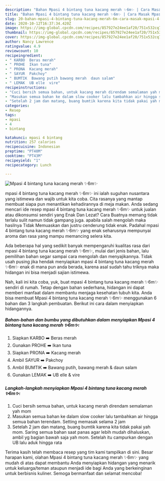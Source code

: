 ```yaml
---
description: "Bahan Mpasi 4 bintang tuna kacang merah ✨6m✨ | Cara Masak Mpasi 4 bintang tuna kacang merah ✨6m✨ Yang Enak Dan Lezat"
title: "Bahan Mpasi 4 bintang tuna kacang merah ✨6m✨ | Cara Masak Mpasi 4 bintang tuna kacang merah ✨6m✨ Yang Enak Dan Lezat"
slug: 20-bahan-mpasi-4-bintang-tuna-kacang-merah-6m-cara-masak-mpasi-4-bintang-tuna-kacang-merah-6m-yang-enak-dan-lezat
date: 2020-10-12T16:37:34.420Z
image: https://img-global.cpcdn.com/recipes/857927e24ee1af20/751x532cq70/mpasi-4-bintang-tuna-kacang-merah-✨6m✨-foto-resep-utama.jpg
thumbnail: https://img-global.cpcdn.com/recipes/857927e24ee1af20/751x532cq70/mpasi-4-bintang-tuna-kacang-merah-✨6m✨-foto-resep-utama.jpg
cover: https://img-global.cpcdn.com/recipes/857927e24ee1af20/751x532cq70/mpasi-4-bintang-tuna-kacang-merah-✨6m✨-foto-resep-utama.jpg
author: Nancy Lawrence
ratingvalue: 4.9
reviewcount: 10
recipeingredient:
- " KARBO  Beras merah"
- " PROHE  Ikan tuna"
- " PRONA  Kacang merah"
- " SAYUR  Pakchoy"
- " BUMTIK  Bawang putih bawang merah  daun salam"
- " LEMAK  UB elle  vire"
recipeinstructions:
- "Cuci bersih semua bahan, untuk kacang merah direndam semalaman yah mom"
- "Masukan semua bahan ke dalam slow cooker lalu tambahkan air hingga semua bahan terendam. Setting memasak selama 2 jam"
- "Setelah 2 jam dan matang, buang bumtik karena kita tidak pakai yah mom. Saring semua bahan saat panas agar lebih mudah dihaluskan, ambil yg bagian bawah saja yah mom. Setelah itu campurkan dengan UB lalu aduk hingga rata"
categories:
- Resep
tags:
- mpasi
- 4
- bintang

katakunci: mpasi 4 bintang 
nutrition: 257 calories
recipecuisine: Indonesian
preptime: "PT40M"
cooktime: "PT43M"
recipeyield: "1"
recipecategory: Lunch

---
```



![Mpasi 4 bintang tuna kacang merah ✨6m✨](https://img-global.cpcdn.com/recipes/857927e24ee1af20/751x532cq70/mpasi-4-bintang-tuna-kacang-merah-✨6m✨-foto-resep-utama.jpg)


mpasi 4 bintang tuna kacang merah ✨6m✨ ini ialah suguhan nusantara yang istimewa dan wajib untuk kita coba. Cita rasanya yang mantap membuat siapa pun menantikan kehadirannya di meja makan.
Anda sedang mencari ide resep mpasi 4 bintang tuna kacang merah ✨6m✨ untuk jualan atau dikonsumsi sendiri yang Enak Dan Lezat? Cara Buatnya memang tidak terlalu sulit namun tidak gampang juga. apabila salah mengolah maka hasilnya Tidak Memuaskan dan justru cenderung tidak enak. Padahal mpasi 4 bintang tuna kacang merah ✨6m✨ yang enak seharusnya mempunyai aroma dan rasa yang mampu memancing selera kita.



Ada beberapa hal yang sedikit banyak mempengaruhi kualitas rasa dari mpasi 4 bintang tuna kacang merah ✨6m✨, mulai dari jenis bahan, lalu pemilihan bahan segar sampai cara mengolah dan menyajikannya. Tidak usah pusing jika hendak menyiapkan mpasi 4 bintang tuna kacang merah ✨6m✨ enak di mana pun anda berada, karena asal sudah tahu triknya maka hidangan ini bisa menjadi sajian istimewa.


Nah, kali ini kita coba, yuk, buat mpasi 4 bintang tuna kacang merah ✨6m✨ sendiri di rumah. Tetap dengan bahan sederhana, hidangan ini dapat memberi manfaat dalam membantu menjaga kesehatan tubuh kita. Anda bisa membuat Mpasi 4 bintang tuna kacang merah ✨6m✨ menggunakan 6 bahan dan 3 langkah pembuatan. Berikut ini cara dalam menyiapkan hidangannya.

<!--inarticleads1-->

##### Bahan-bahan dan bumbu yang dibutuhkan dalam menyiapkan Mpasi 4 bintang tuna kacang merah ✨6m✨:

1. Siapkan  KARBO ➡️ Beras merah
1. Gunakan  PROHE ➡️ Ikan tuna
1. Siapkan  PRONA ➡️ Kacang merah
1. Ambil  SAYUR ➡️ Pakchoy
1. Ambil  BUMTIK ➡️ Bawang putih, bawang merah &amp; daun salam
1. Gunakan  LEMAK ➡️ UB elle &amp; vire




<!--inarticleads2-->

##### Langkah-langkah menyiapkan Mpasi 4 bintang tuna kacang merah ✨6m✨:

1. Cuci bersih semua bahan, untuk kacang merah direndam semalaman yah mom
1. Masukan semua bahan ke dalam slow cooker lalu tambahkan air hingga semua bahan terendam. Setting memasak selama 2 jam
1. Setelah 2 jam dan matang, buang bumtik karena kita tidak pakai yah mom. Saring semua bahan saat panas agar lebih mudah dihaluskan, ambil yg bagian bawah saja yah mom. Setelah itu campurkan dengan UB lalu aduk hingga rata




Terima kasih telah membaca resep yang tim kami tampilkan di sini. Besar harapan kami, olahan Mpasi 4 bintang tuna kacang merah ✨6m✨ yang mudah di atas dapat membantu Anda menyiapkan hidangan yang menarik untuk keluarga/teman ataupun menjadi ide bagi Anda yang berkeinginan untuk berbisnis kuliner. Semoga bermanfaat dan selamat mencoba!
